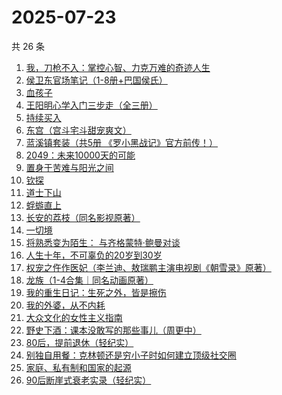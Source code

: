 # 2025-07-23

共 26 条

<!-- BEGIN WEREAD -->
<!-- 最后更新时间 2025-07-23 07:27:43 +0800 -->
1. [我，刀枪不入：掌控心智、力克万难的奇迹人生](https://weread.qq.com/web/bookDetail/556326b0813aba244g01620e)
1. [侯卫东官场笔记（1-8册+巴国侯氏）](https://weread.qq.com/web/bookDetail/0b0328b05c06490b0989939)
1. [血孩子](https://weread.qq.com/web/bookDetail/38032c60813ab9befg0176de)
1. [王阳明心学入门三步走（全三册）](https://weread.qq.com/web/bookDetail/bef32c20813aba1dbg018aa3)
1. [持续买入](https://weread.qq.com/web/bookDetail/474328c0813ab9918g0157ba)
1. [东宫（宫斗宅斗甜宠爽文）](https://weread.qq.com/web/bookDetail/11532370813aba1dbg016696)
1. [蓝溪镇套装（共5册  《罗小黑战记》官方前传！）](https://weread.qq.com/web/bookDetail/051321e0813ab7c85g0149bc)
1. [2049：未来10000天的可能](https://weread.qq.com/web/bookDetail/bdd325d0813aba18dg0142a8)
1. [置身于苦难与阳光之间](https://weread.qq.com/web/bookDetail/44432740813aba23eg0195c8)
1. [钦探](https://weread.qq.com/web/bookDetail/dee32bc0813aba247g014d0c)
1. [道士下山](https://weread.qq.com/web/bookDetail/7f5328c0813aba1deg0176b4)
1. [蜉蝣直上](https://weread.qq.com/web/bookDetail/63832fc0813aba215g01097b)
1. [长安的荔枝（同名影视原著）](https://weread.qq.com/web/bookDetail/cc932860813ab67c2g014597)
1. [一切境](https://weread.qq.com/web/bookDetail/27832d70813ab6a94g011670)
1. [将熟悉变为陌生： 与齐格蒙特·鲍曼对谈](https://weread.qq.com/web/bookDetail/bd232300813aba244g013400)
1. [人生十年，不可辜负的20岁到30岁](https://weread.qq.com/web/bookDetail/23132c00813ab7af8g015e43)
1. [权宠之仵作医妃（李兰迪、敖瑞鹏主演电视剧《朝雪录》原著）](https://weread.qq.com/web/bookDetail/49732cf0713cf075497323f)
1. [龙族（1-4合集｜同名动画原著）](https://weread.qq.com/web/bookDetail/05e329405e3dd605ee04cec)
1. [我的重生日记：生死之外，皆是擦伤](https://weread.qq.com/web/bookDetail/d7432640813ab9560g013cc5)
1. [我的外婆，从不内耗](https://weread.qq.com/web/bookDetail/1b732f30813ab8b37g0121a2)
1. [大众文化的女性主义指南](https://weread.qq.com/web/bookDetail/be032d20813aba213g011df1)
1. [野史下酒：课本没敢写的那些事儿（周更中）](https://weread.qq.com/web/bookDetail/2ed32850813aba25ag0184a5)
1. [80后，提前退休（轻纪实）](https://weread.qq.com/web/bookDetail/b70326a0813ab9d9eg01747b)
1. [别独自用餐：克林顿还是穷小子时如何建立顶级社交圈](https://weread.qq.com/web/bookDetail/a0a32a905cdf18a0a225ee6)
1. [家庭、私有制和国家的起源](https://weread.qq.com/web/bookDetail/dc2325a0813ab706fg0123e1)
1. [90后断崖式衰老实录（轻纪实）](https://weread.qq.com/web/bookDetail/883324a0813ab9c81g016c9c)
<!-- END WEREAD -->